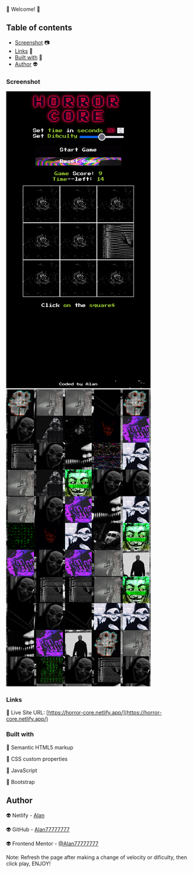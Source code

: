 👋 Welcome! 👋 

## Table of contents

  - [Screenshot](#screenshot) 📷
  - [Links](#links) 🔗
  - [Built with](#built-with) 🔨
  - [Author](#author) 👽

### Screenshot

![](./SCREENSHOOTS/3.png)![](./SCREENSHOOTS/1.png)


### Links 

🔗 Live Site URL: [https://horror-core.netlify.app/](https://horror-core.netlify.app/)

### Built with 

🔨 Semantic HTML5 markup

🔨 CSS custom properties

🔨 JavaScript

🔨 Bootstrap

## Author 

👽 Netlify - [Alan](https://app.netlify.com/teams/alan77777777/overview)

👽 GitHub - [Alan77777777](https://github.com/Alan77777777)

👽 Frontend Mentor - [@Alan77777777](https://www.frontendmentor.io/profile/Alan77777777)

Note: Refresh the page after making a change of velocity or dificulty, then click play, ENJOY!
